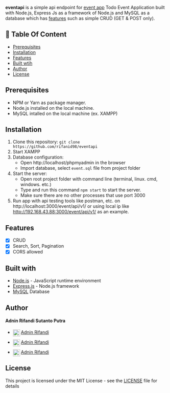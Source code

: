 **eventapi** is a simple api endpoint for [event app](https://github.com/rifanid98/event) Todo Event Application built with Node.js, Express Js as a framework of Node.js and MySQL as a database which has [features](#features) such as simple CRUD (GET & POST only).

## :memo: Table Of Content

-   [Prerequisites](#prerequisites)
-   [Installation](#installation)
-   [Features](#features)
-   [Built wtih](#features)
-   [Author](#author)
-   [License](#license)

## Prerequisites

-   NPM or Yarn as package manager.
-   Node.js installed on the local machine.
-   MySQL intalled on the local machine (ex. XAMPP)

## Installation

1. Clone this repository:
   `git clone https://github.com/rifanid98/eventapi`
2. Start XAMPP
3. Database configuration:
    - Open http://localhost/phpmyadmin in the browser
    - Import database, select `event.sql` file from project folder
4. Start the server:
    - Open root project folder with command line (terminal, linux. cmd, windows. etc.)
    - Type and run this command `npm start` to start the server.
    - Make sure there are no other processes that use port 3000
5. Run app with api testing tools like postman, etc. on http://localhost:3000/event/api/v1/ or using local ip like http://192.168.43.88:3000/event/api/v1/ as an example.

## Features

-   [x] CRUD
-   [x] Search, Sort, Pagination
-   [x] CORS allowed

## Built with

-   [Node.js](http://nodejs.org/) - JavaScript runtime environment
-   [Express.js](https://expressjs.com/) - Node.js framework
-   [MySQL](https://www.mysql.com/) Database

## Author

#### Adnin Rifandi Sutanto Putra

-   <p><img align="left" alt="event" width="22px" src="https://cdn.jsdelivr.net/npm/simple-icons@v3/icons/github.svg" /> <a href="https://github.com/rifanid98">Adnin Rifandi</a></p>
-   <p><img align="left" alt="event" width="22px" src="https://cdn.jsdelivr.net/npm/simple-icons@v3/icons/facebook.svg" /> <a href="https://https://web.facebook.com/adnin.rifandi754">Adnin Rifandi</a></p>
-   <p><img align="left" alt="event" width="22px" src="https://cdn.jsdelivr.net/npm/simple-icons@v3/icons/linkedin.svg" /> <a href="https://www.linkedin.com/in/adnin-rifandi/">Adnin Rifandi</a></p>

## License

This project is licensed under the MIT License - see the [LICENSE](https://github.com/rifanid98/eventapi/blob/master/LICENSE) file for details
